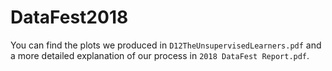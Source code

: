 # DataFest2018

You can find the plots we produced in `D12TheUnsupervisedLearners.pdf` and a more detailed explanation of our process in `2018 DataFest Report.pdf`.
